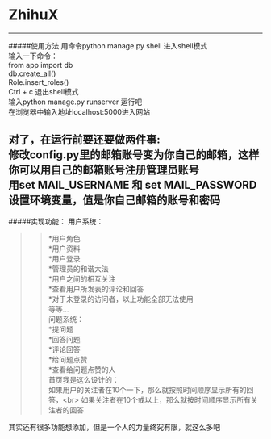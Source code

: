 
ZhihuX
======
-------------------------------------------------------------------------------------------------------------------------------
#####使用方法
用命令python manage.py shell 进入shell模式 <br>
输入一下命令： <br>
from app import db <br>
db.create_all() <br>
Role.insert_roles() <br>
Ctrl + c 退出shell模式 <br>
输入python manage.py runserver 运行吧 <br>
在浏览器中输入地址localhost:5000进入网站 <br>

对了，在运行前要还要做两件事: <br>
修改config.py里的邮箱账号变为你自己的邮箱，这样你可以用自己的邮箱账号注册管理员账号 <br>
用set MAIL_USERNAME 和 set MAIL_PASSWORD 设置环境变量，值是你自己邮箱的账号和密码 <br>
-------------------------------------------------------------------------------------------------------------------------------
#####实现功能：
用户系统：<br>
>>*用户角色<br>
>>*用户资料<br>
>>*用户登录<br>
>>*管理员的和谐大法<br>
>>*用户之间的相互关注<br>
>>*查看用户所发表的评论和回答<br>
>>*对于未登录的访问者，以上功能全部无法使用<br>
>>等等...<br>
问题系统：<br>
>>*提问题<br>
>>*回答问题<br>
>>*评论回答<br>
>>*给问题点赞<br>
>>*查看给问题点赞的人<br>
首页我是这么设计的：<br>
>>如果用户的关注者在10个一下，那么就按照时间顺序显示所有的回答，\<br>
>>如果关注者在10个或以上，那么就按时间顺序显示所有关注者的回答<br>
  
其实还有很多功能想添加，但是一个人的力量终究有限，就这么多吧<br>
  
